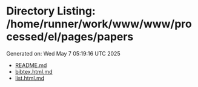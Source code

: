 # Directory Listing: /home/runner/work/www/www/processed/el/pages/papers
Generated on: Wed May  7 05:19:16 UTC 2025

- [README.md](README.md)
- [bibtex.html.md](bibtex.html.md)
- [list.html.md](list.html.md)
